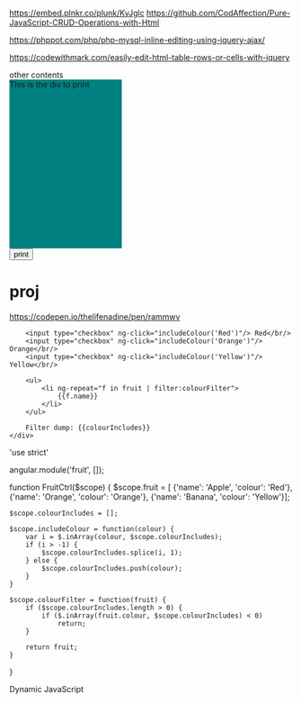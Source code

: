 https://embed.plnkr.co/plunk/KvJglc
https://github.com/CodAffection/Pure-JavaScript-CRUD-Operations-with-Html

https://phppot.com/php/php-mysql-inline-editing-using-jquery-ajax/


https://codewithmark.com/easily-edit-html-table-rows-or-cells-with-jquery





<html xmlns="http://www.w3.org/1999/xhtml">
  <head>
     <script type="text/javascript">     
        function PrintDiv() {    
           var divToPrint = document.getElementById('divToPrint');
           var popupWin = window.open('', '_blank', 'width=300,height=300');
           popupWin.document.open();
           popupWin.document.write('<html><body onload="window.print()">' + divToPrint.innerHTML + '</html>');
            popupWin.document.close();
                }
     </script>
   </head>
        <body >
                other contents
            <div id="divToPrint" >
               <div style="width:200px;height:300px;background-color:teal;">
                  This is the div to print
                </div>
            </div>
            <div>
                <input type="button" value="print" onclick="PrintDiv();" />
            </div>
        </body> 
</html>











# proj
https://codepen.io/thelifenadine/pen/rammwv

<div ng-app="fruit">
    <div ng-controller="FruitCtrl">
        
        <input type="checkbox" ng-click="includeColour('Red')"/> Red</br/>
        <input type="checkbox" ng-click="includeColour('Orange')"/> Orange</br/>
        <input type="checkbox" ng-click="includeColour('Yellow')"/> Yellow</br/>
        
        <ul>
            <li ng-repeat="f in fruit | filter:colourFilter">
                {{f.name}}
            </li>
        </ul>

        Filter dump: {{colourIncludes}}
    </div>
</div>

'use strict'

angular.module('fruit', []);

function FruitCtrl($scope) {
    $scope.fruit = [
        {'name': 'Apple', 'colour': 'Red'},
        {'name': 'Orange', 'colour': 'Orange'},
        {'name': 'Banana', 'colour': 'Yellow'}];
    
    $scope.colourIncludes = [];
    
    $scope.includeColour = function(colour) {
        var i = $.inArray(colour, $scope.colourIncludes);
        if (i > -1) {
            $scope.colourIncludes.splice(i, 1);
        } else {
            $scope.colourIncludes.push(colour);
        }
    }
    
    $scope.colourFilter = function(fruit) {
        if ($scope.colourIncludes.length > 0) {
            if ($.inArray(fruit.colour, $scope.colourIncludes) < 0)
                return;
        }
        
        return fruit;
    }
}




Dynamic JavaScript 


<html>
    <head>
        <script>
            function random_function()
            {
                var a=document.getElementById("input").value;
                if(a==="INDIA")
                {
                    var arr=["Maharashtra","Delhi"];
                }
                else if(a==="USA")
                {
                    var arr=["Washington","Texas","New York"];
                }
             
                var string="";
             
                for(i=0;i<arr.length;i++)
                {
                    string=string+"<option value="+arr[i]+">"+arr[i]+"</option>";
                }
                document.getElementById("output").innerHTML=string;
            }
        </script>
    </head>
    <body>
        <select id="input" onchange="random_function()">
            <option>select option</option>
            <option>INDIA</option>
            <option>USA</option>
        </select>
        <div>
           <select id="output" onchange="random_function1()">
        </div>
    </body>
</html>
